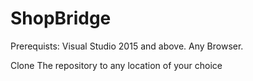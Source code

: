 # ShopBridge

Prerequists: Visual Studio 2015 and above.
             Any Browser.
             
Clone The repository to any location of your choice             
